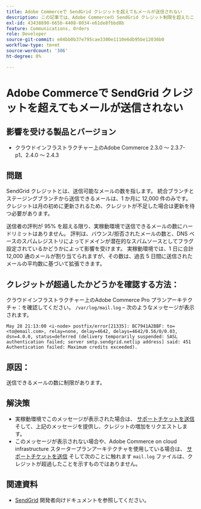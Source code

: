```yaml
---
title: Adobe Commerceで SendGrid クレジットを超えてもメールが送信されない
description: この記事では、Adobe Commerceの SendGrid クレジット制限を超えたことが原因でメールが送信されない場合の解決策を説明します。
exl-id: 43438890-665b-4408-8034-e61de8fbbd8b
feature: Communications, Orders
role: Developer
source-git-commit: e04bb0b37e795cae3380e1110e6db95be12036b0
workflow-type: tm+mt
source-wordcount: '306'
ht-degree: 0%

---
```


# Adobe Commerceで SendGrid クレジットを超えてもメールが送信されない

## 影響を受ける製品とバージョン

* クラウドインフラストラクチャー上のAdobe Commerce 2.3.0 ～ 2.3.7-p1、2.4.0 ～ 2.4.3

## 問題

SendGrid クレジットとは、送信可能なメールの数を指します。 統合ブランチとステージングブランチから送信できるメールは、1 か月に 12,000 件のみです。 クレジットは月の初めに更新されるため、クレジットが不足した場合は更新を待つ必要があります。

送信者の評判が 95% を超える限り、実稼動環境で送信できるメールの数にハードリミットはありません。 評判は、バウンス/拒否されたメールの数と、DNS ベースのスパムレジストリによってドメインが潜在的なスパムソースとしてフラグ設定されているかどうかによって影響を受けます。 実稼動環境では、1 日に合計 12,000 通のメールが割り当てられますが、その数は、過去 5 日間に送信されたメールの平均数に基づいて拡張できます。

## クレジットが超過したかどうかを確認する方法：

クラウドインフラストラクチャー上のAdobe Commerce Pro プランアーキテクチャ：を確認してください。 `/var/log/mail.log`  – 次のようなメッセージが表示されます。

`May 28 21:13:00 <i-node> postfix/error[21335]: BC7941A2BBF: to=<to@email.com>, relay=none, delay=4642, delays=4642/0.56/0/0.03, dsn=4.0.0, status=deferred (delivery temporarily suspended: SASL authentication failed; server smtp.sendgrid.net[ip address] said: 451 Authentication failed: Maximum credits exceeded).`

## 原因：

送信できるメールの数に制限があります。

## 解決策

* 実稼動環境でこのメッセージが表示された場合は、 [サポートチケットを送信](/help/help-center-guide/help-center/magento-help-center-user-guide.md#submit-ticket) そして、上記のメッセージを提供し、クレジットの増加をリクエストします。
* このメッセージが表示されない場合や、Adobe Commerce on cloud infrastructure スタータープランアーキテクチャを使用している場合は、 [サポートチケットを送信](/help/help-center-guide/help-center/magento-help-center-user-guide.md#submit-ticket) そして次のことに触れます `mail.log` ファイルは、クレジットが超過したことを示すものではありません。

## 関連資料

* [SendGrid](https://devdocs.magento.com/cloud/project/sendgrid.html) 開発者向けドキュメントを参照してください。
